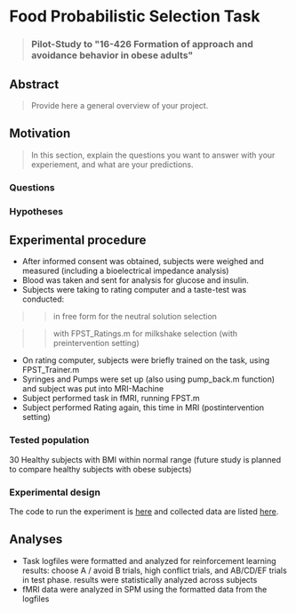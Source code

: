 # Food Probabilistic Selection Task 
> ### Pilot-Study to "16-426 Formation of approach and avoidance behavior in obese adults"

## Abstract

> Provide here a general overview of your project.

## Motivation

> In this section, explain the questions you want to answer with your experiement, and what are your predictions.

### Questions

### Hypotheses

## Experimental procedure

* After informed consent was obtained, subjects were weighed and measured (including a bioelectrical impedance analysis)
* Blood was taken and sent for analysis for glucose and insulin.
* Subjects were taking to rating computer and a taste-test was conducted:
>>in free form for the neutral solution selection

>>with FPST_Ratings.m for milkshake selection (with preintervention setting)   
* On rating computer, subjects were briefly trained on the task, using FPST_Trainer.m 
* Syringes and Pumps were set up (also using pump_back.m function) and subject was put into MRI-Machine
* Subject performed task in fMRI, running FPST.m
* Subject performed Rating again, this time in MRI (postintervention setting)

### Tested population

 30 Healthy subjects with BMI within normal range (future study is planned to compare healthy subjects with obese subjects)

### Experimental design

The code to run the experiment is [here](experiment/README.md) and collected data are listed [here](data/README.md).

## Analyses

* Task logfiles were formatted and analyzed for reinforcement learning results: choose A / avoid B trials, high conflict trials, and AB/CD/EF trials in test phase. results were statistically analyzed across subjects
* fMRI data were analyzed in SPM using the formatted data from the logfiles
